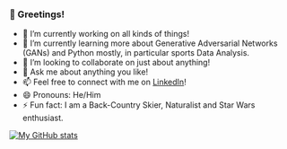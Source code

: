 ### 👋 Greetings!

- 🔭 I’m currently working on all kinds of things!
- 🌱 I’m currently learning more about Generative Adversarial Networks (GANs) and Python mostly, in particular sports Data Analysis.
- 👯 I’m looking to collaborate on just about anything!
- 💬 Ask me about anything you like!
- 📫 Feel free to connect with me on [LinkedIn](https://www.linkedin.com/in/cameron-stevens-05a02919b/)!
- 😄 Pronouns: He/Him
- ⚡ Fun fact: I am a Back-Country Skier, Naturalist and Star Wars enthusiast.

[![My GitHub stats](https://github-readme-stats.vercel.app/api?username=CamStevens15&show_icons=true&theme=nightowl)](https://github.com/anuraghazra/github-readme-stats)
